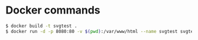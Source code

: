 # Docker commands

```bash
$ docker build -t svgtest .
$ docker run -d -p 8080:80 -v $(pwd):/var/www/html --name svgtest svgtest
```
